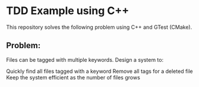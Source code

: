# TDD Example using C++
This repository solves the following problem using C++ and GTest (CMake). 
## Problem:
Files can be tagged with multiple keywords. Design a system to:

Quickly find all files tagged with a keyword
Remove all tags for a deleted file
Keep the system efficient as the number of files grows
